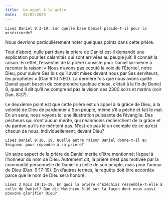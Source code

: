 ```yaml
---
title:  Un appel à la grâce
date:   02/03/2020
---
```


`Lisez Daniel 9:3-19. Sur quelle base Daniel plaide-t-il pour la miséricorde?`

Nous devrions particulièrement noter quelques points dans cette prière.

Tout d’abord, nulle part dans la prière de Daniel est-il demandé une explication pour les calamités qui sont arrivées au peuple juif. Il connait la raison. En effet, l’essentiel de la prière consiste pour Daniel lui-même à raconter la raison: « Nous n’avons pas écouté la voix de l’Éternel, notre Dieu, pour suivre Ses lois qu’Il avait mises devant nous par Ses serviteurs, les prophètes » (Dan 9:10 NEG). La dernière fois que nous avons quitté Daniel ayant besoin de comprendre quelque chose, c’était à la fin de Daniel 8, quand il dit qu’il ne comprend pas la vision des 2300 soirs et matins (voir Dan. 8:27).

Le deuxième point est que cette prière est un appel à la grâce de Dieu, à la volonté de Dieu de pardonner à Son peuple, même s’il a péché et fait le mal. En un sens, nous voyons ici une illustration puissante de l’évangile. Des pécheurs qui n’ont aucun mérite, qui néanmoins recherchent de la grâce et du pardon qu’ils ne méritent pas. N’est-ce pas là un exemple de ce qu’est chacun de nous, individuellement, devant Dieu?

`Lisez Daniel 9:18, 19. Quelle autre raison Daniel donne-t-il au Seigneur pour répondre à sa prière?`

Un autre aspect de la prière de Daniel mérite d’être mentionné: l’appel à l’honneur du nom de Dieu. Autrement dit, la prière n’est pas motivée par la commodité personnelle de Daniel ou celle de son peuple, mais pour l’amour de Dieu (Dan. 9:17-19). En d’autres termes, la requête doit être accordée parce que le nom de Dieu sera honoré.

`Lisez 2 Rois 19:15-19. En quoi la prière d’Ézéchias ressemble-t-elle à celle de Daniel? Que dit Matthieu 5:16 sur la façon dont nous aussi pouvons glorifier Dieu?`
